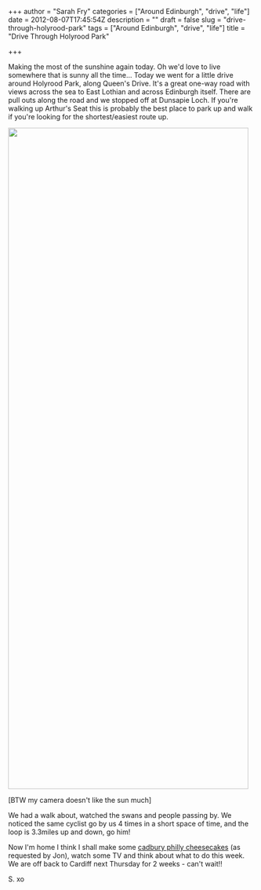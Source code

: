 +++
author = "Sarah Fry"
categories = ["Around Edinburgh", "drive", "life"]
date = 2012-08-07T17:45:54Z
description = ""
draft = false
slug = "drive-through-holyrood-park"
tags = ["Around Edinburgh", "drive", "life"]
title = "Drive Through Holyrood Park"

+++


Making the most of the sunshine again today. Oh we'd love to live somewhere that is sunny all the time... Today we went for a little drive around Holyrood Park, along Queen's Drive. It's a great one-way road with views across the sea to East Lothian and across Edinburgh itself. There are pull outs along the road and we stopped off at Dunsapie Loch. If you're walking up Arthur's Seat this is probably the best place to park up and walk if you're looking for the shortest/easiest route up.

<a href="http://sweetaspi.co.uk/images/2012/08/holyrooddrive.jpg"><img class="aligncenter size-full wp-image-1124" title="holyrooddrive" src="http://sweetaspi.co.uk/images/2012/08/holyrooddrive.jpg" alt="" width="490" height="1348" /></a>

[BTW my camera doesn't like the sun much]

We had a walk about, watched the swans and people passing by. We noticed the same cyclist go by us 4 times in a short space of time, and the loop is 3.3miles up and down, go him!

Now I'm home I think I shall make some <a title="Philly with Cadbury Chocolate Cheesecakes" href="http://sweetaspi.co.uk/philly-with-cadbury-chocolate-cheesecakes/">cadbury philly cheesecakes</a> (as requested by Jon), watch some TV and think about what to do this week. We are off back to Cardiff next Thursday for 2 weeks - can't wait!!

S. xo

